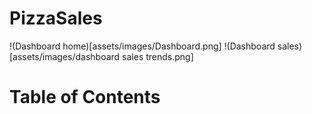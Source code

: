 # PizzaSales

!(Dashboard home)[assets/images/Dashboard.png]
!(Dashboard sales)[assets/images/dashboard sales trends.png]

# Table of Contents
